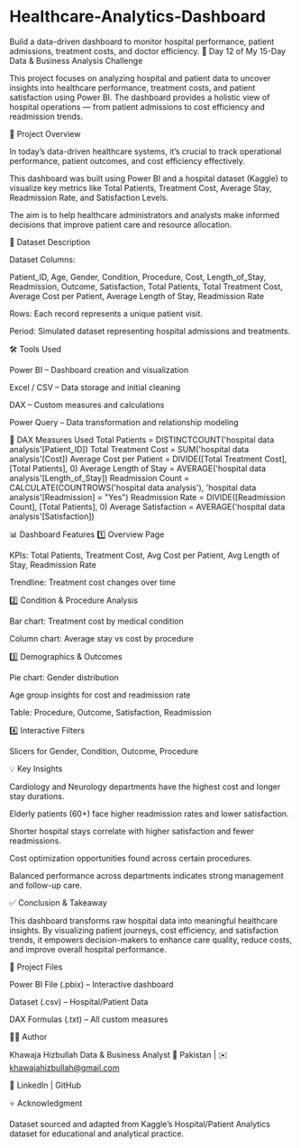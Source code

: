 # Healthcare-Analytics-Dashboard
Build a data-driven dashboard to monitor hospital performance, patient admissions, treatment costs, and doctor efficiency.
📅 Day 12 of My 15-Day Data & Business Analysis Challenge

This project focuses on analyzing hospital and patient data to uncover insights into healthcare performance, treatment costs, and patient satisfaction using Power BI. The dashboard provides a holistic view of hospital operations — from patient admissions to cost efficiency and readmission trends.

📘 Project Overview

In today’s data-driven healthcare systems, it’s crucial to track operational performance, patient outcomes, and cost efficiency effectively.

This dashboard was built using Power BI and a hospital dataset (Kaggle) to visualize key metrics like Total Patients, Treatment Cost, Average Stay, Readmission Rate, and Satisfaction Levels.

The aim is to help healthcare administrators and analysts make informed decisions that improve patient care and resource allocation.

🧩 Dataset Description

Dataset Columns:

Patient_ID, Age, Gender, Condition, Procedure, Cost,
Length_of_Stay, Readmission, Outcome, Satisfaction,
Total Patients, Total Treatment Cost,
Average Cost per Patient, Average Length of Stay, Readmission Rate


Rows: Each record represents a unique patient visit.

Period: Simulated dataset representing hospital admissions and treatments.

🛠 Tools Used

Power BI – Dashboard creation and visualization

Excel / CSV – Data storage and initial cleaning

DAX – Custom measures and calculations

Power Query – Data transformation and relationship modeling

🧮 DAX Measures Used
Total Patients = DISTINCTCOUNT('hospital data analysis'[Patient_ID])
Total Treatment Cost = SUM('hospital data analysis'[Cost])
Average Cost per Patient = DIVIDE([Total Treatment Cost], [Total Patients], 0)
Average Length of Stay = AVERAGE('hospital data analysis'[Length_of_Stay])
Readmission Count = CALCULATE(COUNTROWS('hospital data analysis'), 'hospital data analysis'[Readmission] = "Yes")
Readmission Rate = DIVIDE([Readmission Count], [Total Patients], 0)
Average Satisfaction = AVERAGE('hospital data analysis'[Satisfaction])

📊 Dashboard Features
1️⃣ Overview Page

KPIs: Total Patients, Treatment Cost, Avg Cost per Patient, Avg Length of Stay, Readmission Rate

Trendline: Treatment cost changes over time

2️⃣ Condition & Procedure Analysis

Bar chart: Treatment cost by medical condition

Column chart: Average stay vs cost by procedure

3️⃣ Demographics & Outcomes

Pie chart: Gender distribution

Age group insights for cost and readmission rate

Table: Procedure, Outcome, Satisfaction, Readmission

4️⃣ Interactive Filters

Slicers for Gender, Condition, Outcome, Procedure

💡 Key Insights

Cardiology and Neurology departments have the highest cost and longer stay durations.

Elderly patients (60+) face higher readmission rates and lower satisfaction.

Shorter hospital stays correlate with higher satisfaction and fewer readmissions.

Cost optimization opportunities found across certain procedures.

Balanced performance across departments indicates strong management and follow-up care.

✅ Conclusion & Takeaway

This dashboard transforms raw hospital data into meaningful healthcare insights.
By visualizing patient journeys, cost efficiency, and satisfaction trends, it empowers decision-makers to enhance care quality, reduce costs, and improve overall hospital performance.

📂 Project Files

Power BI File (.pbix) – Interactive dashboard

Dataset (.csv) – Hospital/Patient Data

DAX Formulas (.txt) – All custom measures

👨‍💻 Author

Khawaja Hizbullah
Data & Business Analyst
📍 Pakistan | ✉️ khawajahizbullah@gmail.com

🔗 LinkedIn
 | GitHub

⭐ Acknowledgment

Dataset sourced and adapted from Kaggle’s Hospital/Patient Analytics dataset for educational and analytical practice.
